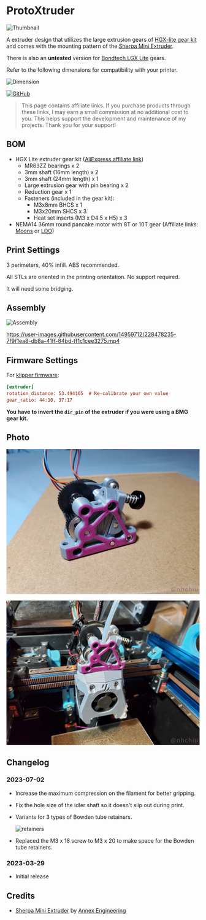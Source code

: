 # ProtoXtruder

![Thumbnail](./Images/Thumbnail.png)

A extruder design that utilizes the large extrusion gears of [HGX-lite gear kit](https://www.aliexpress.com/item/1005004699143725.html)
and comes with the mounting pattern of the [Sherpa Mini Extruder](https://github.com/Annex-Engineering/Sherpa_Mini-Extruder).

There is also an **untested** version for [Bondtech LGX Lite](https://www.bondtech.se/product/lgx-lite-large-gears-extruder/) gears.

Refer to the following dimensions for compatibility with your printer.

![Dimension](./Images/Dimension.png)

[![GitHub](https://img.shields.io/github/license/nhchiu/VoronMods)](https://github.com/nhchiu/VoronMods/blob/main/LICENSE)

> This page contains affiliate links. If you purchase products through these links, I may earn a small commission at no additional cost to you.
> This helps support the development and maintenance of my projects. Thank you for your support!

## BOM

- HGX Lite extruder gear kit ([AliExpress affiliate link](https://s.click.aliexpress.com/e/_DCabyeT))
  - MR63ZZ bearings x 2
  - 3mm shaft (16mm length) x 2
  - 3mm shaft (24mm length) x 1
  - Large extrusion gear with pin bearing x 2
  - Reduction gear x 1
  - Fasteners (included in the gear kit):
    - M3x8mm BHCS x 1
    - M3x20mm SHCS x 3
    - Heat set inserts (M3 x D4.5 x H5) x 3
- NEMA14 36mm round pancake motor with 8T or 10T gear (Affiliate links: [Moons](https://s.click.aliexpress.com/e/_DlgBbDN) or [LDO](https://s.click.aliexpress.com/e/_Dm8FCDD))

## Print Settings

3 perimeters, 40% infill. ABS recommended.

All STLs are oriented in the printing orientation. No support required.

It will need some bridging.

## Assembly

![Assembly](./Images/Assembly.jpeg)

https://user-images.githubusercontent.com/14959712/228478235-7f9f1ea8-db8a-41ff-84bd-ff1c1cee3275.mp4

## Firmware Settings

For [klipper firmware](https://www.klipper3d.org/):

```ini
[extruder]
rotation_distance: 53.494165  # Re-calibrate your own value
gear_ratio: 44:10, 37:17
```

**You have to invert the `dir_pin` of the extruder if you were using a BMG gear kit.**

## Photo

![photo](./Images/photo1.jpg)

![photo](./Images/photo2.jpg)

## Changelog

### 2023-07-02

- Increase the maximum compression on the filament for better gripping.
- Fix the hole size of the idler shaft so it doesn't slip out during print.
- Variants for 3 types of Bowden tube retainers.

  ![retainers](./Images/retainers.png)
- Replaced the M3 x 16 screw to M3 x 20 to make space for the Bowden tube retainers.

### 2023-03-29

- Initial release

## Credits

- [Sherpa Mini Extruder](https://github.com/Annex-Engineering/Sherpa_Mini-Extruder) by [Annex Engineering](https://github.com/Annex-Engineering)
